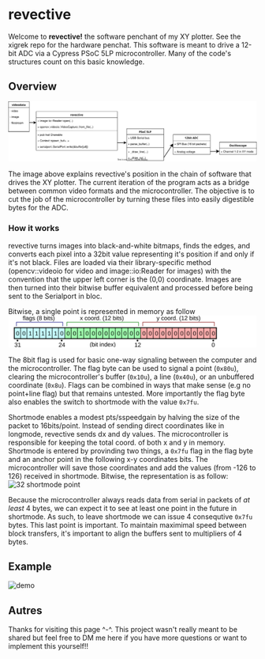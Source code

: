 # revective
Welcome to **revective!** the software penchant of my XY plotter.
See the xigrek repo for the hardware penchat. This software is meant to drive a 12-bit ADC via a Cypress PSoC 5LP microcontroller. Many of the code's structures count on this basic knowledge.

## Overview
![Overview of the system](docs/overview.svg)

The image above explains revective's position in the chain of software that drives the XY plotter. 
The current iteration of the program acts as a bridge between common video formats and the microcontroller. 
The objective is to cut the job of the microcontroller by turning these files into easily digestible bytes for the ADC.

### How it works
revective turns images into black-and-white bitmaps, finds the edges, and converts each pixel into a 32bit value representing it's position if and only if it's not black.
Files are loaded via their library-specific method (opencv::videoio for video and image::io:Reader for images) with the convention that the upper left corner is the (0,0) coordinate.
Images are then turned into their bitwise buffer equivalent and processed before being sent to the Serialport in bloc. 

Bitwise, a single point is represented in memory as follow
![32 longmode point](docs/bitwise-longmode.svg)

The 8bit flag is used for basic one-way signaling between the computer and the microcontroller. 
The flag byte can be used to signal a point (`0x80u`), clearing the microcontroller's buffer (`0x10u`), a line (`0x40u`), or an unbuffered coordinate (`0x8u`).
Flags can be combined in ways that make sense (e.g no point+line flag) but that remains untested. More importantly the flag byte also enables the switch to shortmode with the value `0x7fu`.

Shortmode enables a modest pts/sspeedgain by halving the size of the packet to 16bits/point. Instead of sending direct coordinates like in longmode, revective sends dx and dy values. The microcontroller is responsible for keeping the total coord. of both x and y in memory.
Shortmode is entered by provinding two things, a `0x7fu` flag in the flag byte and an anchor point in the following x-y coordinates bits. The microcontroller will save those coordinates and add the values (from -126 to 126) received in shortmode. Bitwise, the representation is as follow:
![32 shortmode point](bitwise-shortmode.svg)

Because the microcontroller always reads data from serial in packets of *at least* 4 bytes, we can expect it to see at least one point in the future in shortmode. As such, to leave shortmode we can issue 4 consequtive `0x7fu` bytes.
This last point is important. To maintain maximimal speed between block transfers, it's important to align the buffers sent to multipliers of 4 bytes.

## Example
![demo](docs/demo.gif)

## Autres
Thanks for visiting this page ^-^. This project wasn't really meant to be shared but feel free to DM me here if you have more questions or want to implement this yourself!! 


